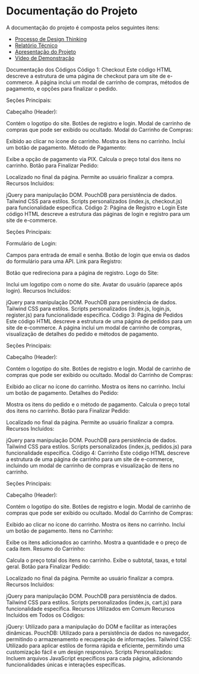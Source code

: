 # Documentação do Projeto

A documentação do projeto é composta pelos seguintes itens: 
 - [Processo de Design Thinking](concepcao/Processo%20Design%20Thinking%20-%20TEMPLATE.pdf)
 - [Relatório Técnico](relatorio/Relatorio%20Tecnico%20-%20TEMPLATE.md)
 - [Apresentação do Projeto](apresentacao/apresentacao%20-%20TEMPLATE.pptx)
 - [Vídeo de Demonstração](https://youtube.com)

Documentação dos Códigos
Código 1: Checkout
Este código HTML descreve a estrutura de uma página de checkout para um site de e-commerce. A página inclui um modal de carrinho de compras, métodos de pagamento, e opções para finalizar o pedido.

Seções Principais:

Cabeçalho (Header):

Contém o logotipo do site.
Botões de registro e login.
Modal de carrinho de compras que pode ser exibido ou ocultado.
Modal do Carrinho de Compras:

Exibido ao clicar no ícone do carrinho.
Mostra os itens no carrinho.
Inclui um botão de pagamento.
Método de Pagamento:

Exibe a opção de pagamento via PIX.
Calcula o preço total dos itens no carrinho.
Botão para Finalizar Pedido:

Localizado no final da página.
Permite ao usuário finalizar a compra.
Recursos Incluídos:

jQuery para manipulação DOM.
PouchDB para persistência de dados.
Tailwind CSS para estilos.
Scripts personalizados (index.js, checkout.js) para funcionalidade específica.
Código 2: Página de Registro e Login
Este código HTML descreve a estrutura das páginas de login e registro para um site de e-commerce.

Seções Principais:

Formulário de Login:

Campos para entrada de email e senha.
Botão de login que envia os dados do formulário para uma API.
Link para Registro:

Botão que redireciona para a página de registro.
Logo do Site:

Inclui um logotipo com o nome do site.
Avatar do usuário (aparece após login).
Recursos Incluídos:

jQuery para manipulação DOM.
PouchDB para persistência de dados.
Tailwind CSS para estilos.
Scripts personalizados (index.js, login.js, register.js) para funcionalidade específica.
Código 3: Página de Pedidos
Este código HTML descreve a estrutura de uma página de pedidos para um site de e-commerce. A página inclui um modal de carrinho de compras, visualização de detalhes do pedido e métodos de pagamento.

Seções Principais:

Cabeçalho (Header):

Contém o logotipo do site.
Botões de registro e login.
Modal de carrinho de compras que pode ser exibido ou ocultado.
Modal do Carrinho de Compras:

Exibido ao clicar no ícone do carrinho.
Mostra os itens no carrinho.
Inclui um botão de pagamento.
Detalhes do Pedido:

Mostra os itens do pedido e o método de pagamento.
Calcula o preço total dos itens no carrinho.
Botão para Finalizar Pedido:

Localizado no final da página.
Permite ao usuário finalizar a compra.
Recursos Incluídos:

jQuery para manipulação DOM.
PouchDB para persistência de dados.
Tailwind CSS para estilos.
Scripts personalizados (index.js, pedidos.js) para funcionalidade específica.
Código 4: Carrinho
Este código HTML descreve a estrutura de uma página de carrinho para um site de e-commerce, incluindo um modal de carrinho de compras e visualização de itens no carrinho.

Seções Principais:

Cabeçalho (Header):

Contém o logotipo do site.
Botões de registro e login.
Modal de carrinho de compras que pode ser exibido ou ocultado.
Modal do Carrinho de Compras:

Exibido ao clicar no ícone do carrinho.
Mostra os itens no carrinho.
Inclui um botão de pagamento.
Itens no Carrinho:

Exibe os itens adicionados ao carrinho.
Mostra a quantidade e o preço de cada item.
Resumo do Carrinho:

Calcula o preço total dos itens no carrinho.
Exibe o subtotal, taxas, e total geral.
Botão para Finalizar Pedido:

Localizado no final da página.
Permite ao usuário finalizar a compra.
Recursos Incluídos:

jQuery para manipulação DOM.
PouchDB para persistência de dados.
Tailwind CSS para estilos.
Scripts personalizados (index.js, cart.js) para funcionalidade específica.
Recursos Utilizados em Comum
Recursos Incluídos em Todos os Códigos:

jQuery: Utilizado para a manipulação do DOM e facilitar as interações dinâmicas.
PouchDB: Utilizado para a persistência de dados no navegador, permitindo o armazenamento e recuperação de informações.
Tailwind CSS: Utilizado para aplicar estilos de forma rápida e eficiente, permitindo uma customização fácil e um design responsivo.
Scripts Personalizados: Incluem arquivos JavaScript específicos para cada página, adicionando funcionalidades únicas e interações específicas.
